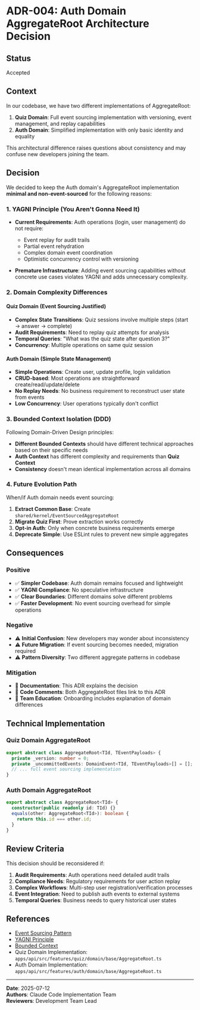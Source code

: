 # ADR-004: Auth Domain AggregateRoot Architecture Decision

## Status
Accepted

## Context

In our codebase, we have two different implementations of AggregateRoot:

1. **Quiz Domain**: Full event sourcing implementation with versioning, event management, and replay capabilities
2. **Auth Domain**: Simplified implementation with only basic identity and equality

This architectural difference raises questions about consistency and may confuse new developers joining the team.

## Decision

We decided to keep the Auth domain's AggregateRoot implementation **minimal and non-event-sourced** for the following reasons:

### 1. YAGNI Principle (You Aren't Gonna Need It)
- **Current Requirements**: Auth operations (login, user management) do not require:
  - Event replay for audit trails
  - Partial event rehydration
  - Complex domain event coordination
  - Optimistic concurrency control with versioning

- **Premature Infrastructure**: Adding event sourcing capabilities without concrete use cases violates YAGNI and adds unnecessary complexity.

### 2. Domain Complexity Differences

#### Quiz Domain (Event Sourcing Justified)
- **Complex State Transitions**: Quiz sessions involve multiple steps (start → answer → complete)
- **Audit Requirements**: Need to replay quiz attempts for analysis
- **Temporal Queries**: "What was the quiz state after question 3?"
- **Concurrency**: Multiple operations on same quiz session

#### Auth Domain (Simple State Management)
- **Simple Operations**: Create user, update profile, login validation
- **CRUD-based**: Most operations are straightforward create/read/update/delete
- **No Replay Needs**: No business requirement to reconstruct user state from events
- **Low Concurrency**: User operations typically don't conflict

### 3. Bounded Context Isolation (DDD)

Following Domain-Driven Design principles:
- **Different Bounded Contexts** should have different technical approaches based on their specific needs
- **Auth Context** has different complexity and requirements than **Quiz Context**
- **Consistency** doesn't mean identical implementation across all domains

### 4. Future Evolution Path

When/if Auth domain needs event sourcing:

1. **Extract Common Base**: Create `shared/kernel/EventSourcedAggregateRoot`
2. **Migrate Quiz First**: Prove extraction works correctly
3. **Opt-in Auth**: Only when concrete business requirements emerge
4. **Deprecate Simple**: Use ESLint rules to prevent new simple aggregates

## Consequences

### Positive
- ✅ **Simpler Codebase**: Auth domain remains focused and lightweight
- ✅ **YAGNI Compliance**: No speculative infrastructure
- ✅ **Clear Boundaries**: Different domains solve different problems
- ✅ **Faster Development**: No event sourcing overhead for simple operations

### Negative
- ⚠️ **Initial Confusion**: New developers may wonder about inconsistency
- ⚠️ **Future Migration**: If event sourcing becomes needed, migration required
- ⚠️ **Pattern Diversity**: Two different aggregate patterns in codebase

### Mitigation
- 📝 **Documentation**: This ADR explains the decision
- 📝 **Code Comments**: Both AggregateRoot files link to this ADR
- 📝 **Team Education**: Onboarding includes explanation of domain differences

## Technical Implementation

### Quiz Domain AggregateRoot
```typescript
export abstract class AggregateRoot<TId, TEventPayloads> {
  private _version: number = 0;
  private _uncommittedEvents: DomainEvent<TId, TEventPayloads>[] = [];
  // ... full event sourcing implementation
}
```

### Auth Domain AggregateRoot  
```typescript
export abstract class AggregateRoot<TId> {
  constructor(public readonly id: TId) {}
  equals(other: AggregateRoot<TId>): boolean {
    return this.id === other.id;
  }
}
```

## Review Criteria

This decision should be reconsidered if:

1. **Audit Requirements**: Auth operations need detailed audit trails
2. **Compliance Needs**: Regulatory requirements for user action replay
3. **Complex Workflows**: Multi-step user registration/verification processes
4. **Event Integration**: Need to publish auth events to external systems
5. **Temporal Queries**: Business needs to query historical user states

## References

- [Event Sourcing Pattern](https://martinfowler.com/eaaDev/EventSourcing.html)
- [YAGNI Principle](https://martinfowler.com/bliki/Yagni.html)
- [Bounded Context](https://martinfowler.com/bliki/BoundedContext.html)
- Quiz Domain Implementation: `apps/api/src/features/quiz/domain/base/AggregateRoot.ts`
- Auth Domain Implementation: `apps/api/src/features/auth/domain/base/AggregateRoot.ts`

---
**Date**: 2025-07-12  
**Authors**: Claude Code Implementation Team  
**Reviewers**: Development Team Lead